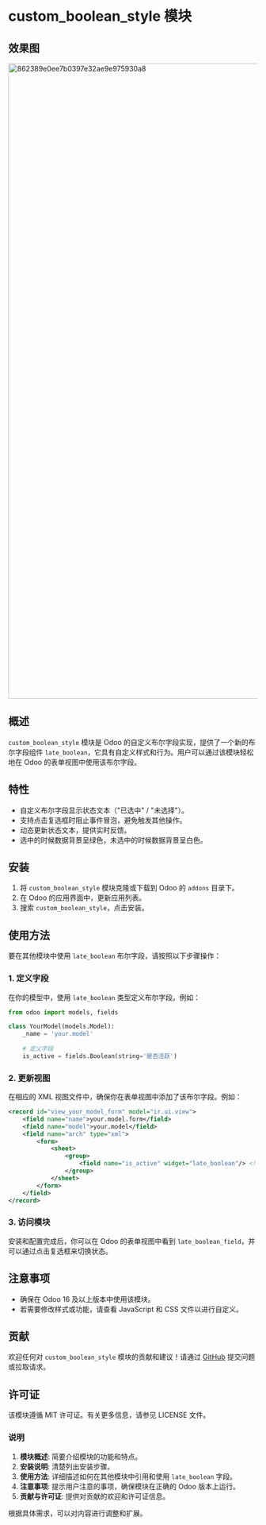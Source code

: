 # custom_boolean_style 模块

## 效果图
<img width="1280" alt="862389e0ee7b0397e32ae9e975930a8" src="https://github.com/user-attachments/assets/1559e416-b27a-4688-b8f7-3fa2a46ff8e0">

## 概述

`custom_boolean_style` 模块是 Odoo 的自定义布尔字段实现，提供了一个新的布尔字段组件 `late_boolean`，它具有自定义样式和行为。用户可以通过该模块轻松地在 Odoo 的表单视图中使用该布尔字段。

## 特性

- 自定义布尔字段显示状态文本（"已选中" / "未选择"）。
- 支持点击复选框时阻止事件冒泡，避免触发其他操作。
- 动态更新状态文本，提供实时反馈。
- 选中的时候数据背景呈绿色，未选中的时候数据背景呈白色。

## 安装

1. 将 `custom_boolean_style` 模块克隆或下载到 Odoo 的 `addons` 目录下。
2. 在 Odoo 的应用界面中，更新应用列表。
3. 搜索 `custom_boolean_style`，点击安装。

## 使用方法

要在其他模块中使用 `late_boolean` 布尔字段，请按照以下步骤操作：


### 1. 定义字段

在你的模型中，使用 `late_boolean` 类型定义布尔字段。例如：

```python
from odoo import models, fields

class YourModel(models.Model):
    _name = 'your.model'
    
    # 定义字段
    is_active = fields.Boolean(string='是否活跃')
```

### 2. 更新视图

在相应的 XML 视图文件中，确保你在表单视图中添加了该布尔字段。例如：

```xml
<record id="view_your_model_form" model="ir.ui.view">
    <field name="name">your.model.form</field>
    <field name="model">your.model</field>
    <field name="arch" type="xml">
        <form>
            <sheet>
                <group>
                    <field name="is_active" widget="late_boolean"/> <!-- 使用自定义布尔字段 -->
                </group>
            </sheet>
        </form>
    </field>
</record>
```

### 3. 访问模块

安装和配置完成后，你可以在 Odoo 的表单视图中看到 `late_boolean_field`，并可以通过点击复选框来切换状态。

## 注意事项

- 确保在 Odoo 16 及以上版本中使用该模块。
- 若需要修改样式或功能，请查看 JavaScript 和 CSS 文件以进行自定义。

## 贡献

欢迎任何对 `custom_boolean_style` 模块的贡献和建议！请通过 [GitHub](https://github.com/hongzhe12/custom_boolean_style) 提交问题或拉取请求。

## 许可证

该模块遵循 MIT 许可证。有关更多信息，请参见 LICENSE 文件。


### 说明
1. **模块概述**: 简要介绍模块的功能和特点。
2. **安装说明**: 清楚列出安装步骤。
3. **使用方法**: 详细描述如何在其他模块中引用和使用 `late_boolean` 字段。
4. **注意事项**: 提示用户注意的事项，确保模块在正确的 Odoo 版本上运行。
5. **贡献与许可证**: 提供对贡献的欢迎和许可证信息。

根据具体需求，可以对内容进行调整和扩展。
